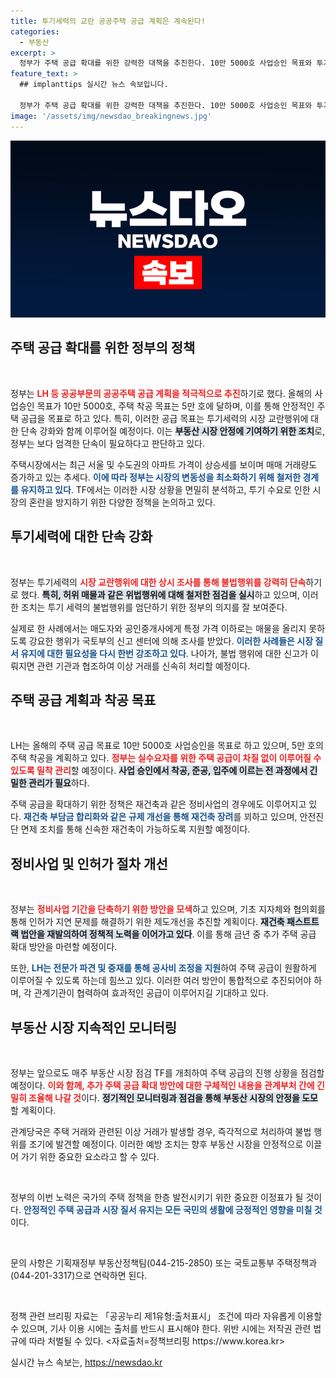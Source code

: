 ```yaml
---
title: 투기세력의 교란 공공주택 공급 계획은 계속된다!
categories:
  - 부동산
excerpt: >
  정부가 주택 공급 확대를 위한 강력한 대책을 추진한다. 10만 5000호 사업승인 목표와 투기세력 단속을 통해 안정적인 주택 시장을 만들겠다는 계획. 궁금증을 자극하는 이 소식을 놓치지 마세요!
feature_text: >
  ## implanttips 실시간 뉴스 속보입니다.

  정부가 주택 공급 확대를 위한 강력한 대책을 추진한다. 10만 5000호 사업승인 목표와 투기세력 단속을 통해 안정적인 주택 시장을 만들겠다는 계획. 궁금증을 자극하는 이 소식을 놓치지 마세요!
image: '/assets/img/newsdao_breakingnews.jpg'
---
```


<p><img src="/assets/img/newsdao_breakingnews.jpg" alt="implanttips 속보" /></p>

<h2 data-ke-size="size26">주택 공급 확대를 위한 정부의 정책</h2>

<p data-ke-size="size16">&nbsp;</p>

<p>정부는 <b><span style="color: #ee2323;">LH 등 공공부문의 공공주택 공급 계획을 적극적으로 추진</span></b>하기로 했다. 올해의 사업승인 목표가 10만 5000호, 주택 착공 목표는 5만 호에 달하며, 이를 통해 안정적인 주택 공급을 목표로 하고 있다. 특히, 이러한 공급 목표는 투기세력의 시장 교란행위에 대한 단속 강화와 함께 이루어질 예정이다. 이는 <b><span style="background-color: #21538527;">부동산 시장 안정에 기여하기 위한 조치</span></b>로, 정부는 보다 엄격한 단속이 필요하다고 판단하고 있다.</p>

<p>주택시장에서는 최근 서울 및 수도권의 아파트 가격이 상승세를 보이며 매매 거래량도 증가하고 있는 추세다. <b><span style="color: #1a5490;">이에 따라 정부는 시장의 변동성을 최소화하기 위해 철저한 경계를 유지하고 있다</span></b>. TF에서는 이러한 시장 상황을 면밀히 분석하고, 투기 수요로 인한 시장의 혼란을 방지하기 위한 다양한 정책을 논의하고 있다. </p>

<h2 data-ke-size="size26">투기세력에 대한 단속 강화</h2>

<p data-ke-size="size16">&nbsp;</p>

<p>정부는 투기세력의 <b><span style="color: #ee2323;">시장 교란행위에 대한 상시 조사를 통해 불법행위를 강력히 단속</span></b>하기로 했다. <b><span style="background-color: #21538527;">특히, 허위 매물과 같은 위법행위에 대해 철저한 점검을 실시</span></b>하고 있으며, 이러한 조치는 투기 세력의 불법행위를 엄단하기 위한 정부의 의지를 잘 보여준다.</p>

<p>실제로 한 사례에서는 매도자와 공인중개사에게 특정 가격 이하로는 매물을 올리지 못하도록 강요한 행위가 국토부의 신고 센터에 의해 조사를 받았다. <b><span style="color: #1a5490;">이러한 사례들은 시장 질서 유지에 대한 필요성을 다시 한번 강조하고 있다</span></b>. 나아가, 불법 행위에 대한 신고가 이뤄지면 관련 기관과 협조하여 이상 거래를 신속히 처리할 예정이다.</p>

<h2 data-ke-size="size26">주택 공급 계획과 착공 목표</h2>

<p data-ke-size="size16">&nbsp;</p>

<p>LH는 올해의 주택 공급 목표로 10만 5000호 사업승인을 목표로 하고 있으며, 5만 호의 주택 착공을 계획하고 있다. <b><span style="color: #ee2323;">정부는 실수요자를 위한 주택 공급이 차질 없이 이루어질 수 있도록 밀착 관리</span></b>할 예정이다. <b><span style="background-color: #21538527;">사업 승인에서 착공, 준공, 입주에 이르는 전 과정에서 긴밀한 관리가 필요</span></b>하다.</p>

<p>주택 공급을 확대하기 위한 정책은 재건축과 같은 정비사업의 경우에도 이루어지고 있다. <b><span style="color: #1a5490;">재건축 부담금 합리화와 같은 규제 개선을 통해 재건축 장려</span></b>를 꾀하고 있으며, 안전진단 면제 조치를 통해 신속한 재건축이 가능하도록 지원할 예정이다.</p>

<h2 data-ke-size="size26">정비사업 및 인허가 절차 개선</h2>

<p data-ke-size="size16">&nbsp;</p>

<p>정부는 <b><span style="color: #ee2323;">정비사업 기간을 단축하기 위한 방안을 모색</span></b>하고 있으며, 기초 지자체와 협의회를 통해 인허가 지연 문제를 해결하기 위한 제도개선을 추진할 계획이다. <b><span style="background-color: #21538527;">재건축 패스트트랙 법안을 재발의하여 정책적 노력을 이어가고 있다</span></b>. 이를 통해 금년 중 추가 주택 공급 확대 방안을 마련할 예정이다.</p>

<p>또한, <b><span style="color: #1a5490;">LH는 전문가 파견 및 중재를 통해 공사비 조정을 지원</span></b>하여 주택 공급이 원활하게 이루어질 수 있도록 하는데 힘쓰고 있다. 이러한 여러 방안이 통합적으로 추진되어야 하며, 각 관계기관이 협력하여 효과적인 공급이 이루어지길 기대하고 있다.</p>

<h2 data-ke-size="size26">부동산 시장 지속적인 모니터링</h2>

<p data-ke-size="size16">&nbsp;</p>

<p>정부는 앞으로도 매주 부동산 시장 점검 TF를 개최하여 주택 공급의 진행 상황을 점검할 예정이다. <b><span style="color: #ee2323;">이와 함께, 추가 주택 공급 확대 방안에 대한 구체적인 내용을 관계부처 간에 긴밀히 조율해 나갈 것</span></b>이다. <b><span style="background-color: #21538527;">정기적인 모니터링과 점검을 통해 부동산 시장의 안정을 도모</span></b>할 계획이다.</p>

<p>관계당국은 주택 거래와 관련된 이상 거래가 발생할 경우, 즉각적으로 처리하여 불법 행위를 조기에 발견할 예정이다. 이러한 예방 조치는 향후 부동산 시장을 안정적으로 이끌어 가기 위한 중요한 요소라고 할 수 있다.</p>

<p data-ke-size="size16">&nbsp;</p>

<p>정부의 이번 노력은 국가의 주택 정책을 한층 발전시키기 위한 중요한 이정표가 될 것이다. <b><span style="color: #1a5490;">안정적인 주택 공급과 시장 질서 유지는 모든 국민의 생활에 긍정적인 영향을 미칠 것</span></b>이다. </p>

<p data-ke-size="size16">&nbsp;</p>

<p>문의 사항은 기획재정부 부동산정책팀(044-215-2850) 또는 국토교통부 주택정책과(044-201-3317)으로 연락하면 된다. </p>

<p data-ke-size="size16">&nbsp;</p>

<p>정책 관련 브리핑 자료는 「공공누리 제1유형:출처표시」 조건에 따라 자유롭게 이용할 수 있으며, 기사 이용 시에는 출처를 반드시 표시해야 한다. 위반 시에는 저작권 관련 법규에 따라 처벌될 수 있다. &lt;자료출처=정책브리핑 https://www.korea.kr></p>
실시간 뉴스 속보는, <a href="https://newsdao.kr" rel="dofollow">https://newsdao.kr</a>


